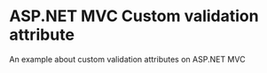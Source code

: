 # ASP.NET MVC Custom validation attribute
An example about custom validation attributes on ASP.NET MVC